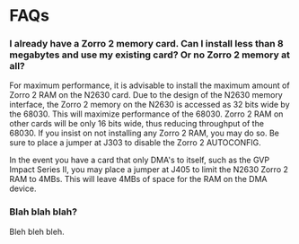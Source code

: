 # FAQs

### I already have a Zorro 2 memory card. Can I install less than 8 megabytes and use my existing card? Or no Zorro 2 memory at all?
For maximum performance, it is advisable to install the maximum amount of Zorro 2 RAM on the N2630 card. Due to the design of the N2630 memory interface, the Zorro 2 memory on the N2630 is accessed as 32 bits wide by the 68030. This will maximize performance of the 68030. Zorro 2 RAM on other cards will be only 16 bits wide, thus reducing throughput of the 68030. If you insist on not installing any Zorro 2 RAM, you may do so. Be sure to place a jumper at J303 to disable the Zorro 2 AUTOCONFIG.

In the event you have a card that only DMA's to itself, such as the GVP Impact Series II, you may place a jumper at J405 to limit the N2630 Zorro 2 RAM to 4MBs. This will leave 4MBs of space for the RAM on the DMA device.

### Blah blah blah?
Bleh bleh bleh.
